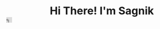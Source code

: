 <h1 align = "center"><b>Hi There! I'm Sagnik <div style="padding-top:100.000%;position:relative;"><iframe src="https://gifer.com/embed/79dn" width="3%" height="3%" style='position:absolute;top:0;left:0;' frameBorder="0" allowFullScreen></iframe></div> <h1> 
